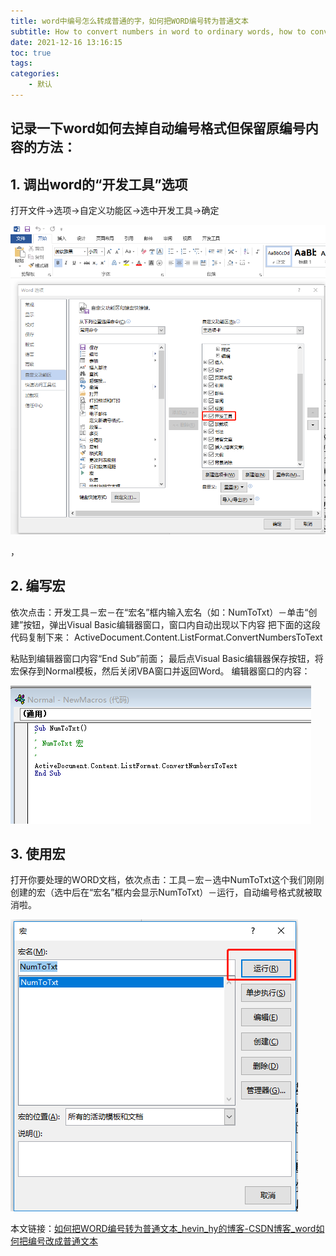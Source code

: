 ```yaml
---
title: word中编号怎么转成普通的字，如何把WORD编号转为普通文本
subtitle: How to convert numbers in word to ordinary words, how to convert WORD numbers to ordinary text
date: 2021-12-16 13:16:15
toc: true
tags: 
categories: 
    - 默认
---
```


##  记录一下word如何去掉自动编号格式但保留原编号内容的方法：

##   1. 调出word的“开发工具”选项

打开文件->选项->自定义功能区->选中开发工具->确定

![在这里插入图片描述](https://raw.githubusercontent.com/james-curtis/blog-img/img/img/99bda1d4889d88663775466590df1445.png)

 ，

##   2. 编写宏

依次点击：开发工具－宏－在“宏名”框内输入宏名（如：NumToTxt）－单击“创建”按钮，弹出Visual Basic编辑器窗口，窗口内自动出现以下内容
 把下面的这段代码复制下来：
 ActiveDocument.Content.ListFormat.ConvertNumbersToText

粘贴到编辑器窗口内容“End Sub”前面；
 最后点Visual Basic编辑器保存按钮，将宏保存到Normal模板，然后关闭VBA窗口并返回Word。
 编辑器窗口的内容：

![在这里插入图片描述](https://raw.githubusercontent.com/james-curtis/blog-img/img/img/9f9edbfd72bef556c4edaad5727a61a6.png)

##   3. 使用宏

打开你要处理的WORD文档，依次点击：工具－宏－选中NumToTxt这个我们刚刚创建的宏（选中后在“宏名”框内会显示NumToTxt）－运行，自动编号格式就被取消啦。

![在这里插入图片描述](https://raw.githubusercontent.com/james-curtis/blog-img/img/img/9fdc7987e2e65dfb6e60ac862c8a96bf.png)



本文链接：[如何把WORD编号转为普通文本_hevin_hy的博客-CSDN博客_word如何把编号改成普通文本](https://blog.csdn.net/hevin_hy/article/details/107568487)